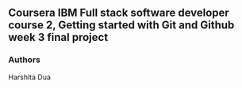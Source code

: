 ## Coursera IBM Full stack software developer course 2, Getting started with Git and Github week 3 final project

### Authors
Harshita Dua
